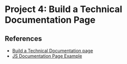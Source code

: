 # Project 4: Build a Technical Documentation Page

## References

- [Build a Technical Documentation page](https://www.freecodecamp.org/learn/responsive-web-design/responsive-web-design-projects/build-a-technical-documentation-page)
- [JS Documentation Page Example](https://codepen.io/freeCodeCamp/full/NdrKKL)